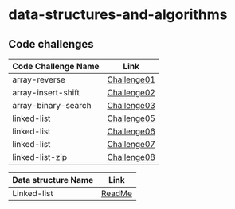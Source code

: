 # data-structures-and-algorithms

## Code challenges



| Code Challenge Name | Link                                                                      |
|---------------------|---------------------------------------------------------------------------|
| array-reverse       | [Challenge01](code_challenges/array_reverse/array_reverse.md)             |
| array-insert-shift  | [Challenge02](code_challenges/array_insert_shift/array_insert_shift.md)   |
| array-binary-search | [Challenge03](code_challenges/array_binary_search/array_binary_search.md) |
| linked-list         | [Challenge05](Data_Structures/Linked_list/linked_list.md)                 |
| linked-list         | [Challenge06](Data_Structures/Linked_list/linked_list.md)                 |
| linked-list         | [Challenge07](Data_Structures/Linked_list/linked_list.md)                 |
| linked-list-zip     | [Challenge08](code_challenges/linked_list_zip/llist_zip.md)               |

| Data structure  Name | Link                                                 |
|----------------------|------------------------------------------------------|
| Linked-list          | [ReadMe](Data_Structures/Linked_list/linked_list.md) |

